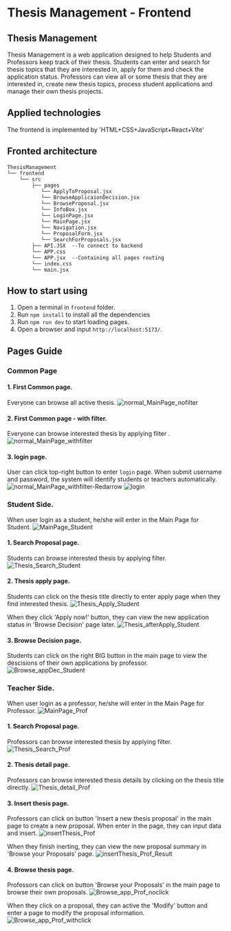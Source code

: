 # Thesis Management - Frontend

## Thesis Management

Thesis Management is a web application designed to help Students and Professors keep track of their thesis. 
Students can enter and search for thesis topics that they are interested in, apply for them and check the application status.
Professors can view all or some thesis that they are interested in, create new thesis topics, process student applications and manage their own thesis projects.

## Applied technologies

The frontend is implemented by 'HTML+CSS+JavaScript+React+Vite'

## Fronted architecture

```
ThesisManagement
└── frontend
    └── src
        ├── pages
           └── ApplyToProposal.jsx  
           └── BrowseApplicaionDecision.jsx  
           └── BrowseProposal.jsx
           └── InfoBox.jsx 
           └── LoginPage.jsx 
           └── MainPage.jsx 
           └── Navigation.jsx
           └── ProposalForm.jsx 
           └── SearchForProposals.jsx    
        ├── API.JSX  --To connect to backend
        └── APP.css
        └── APP.jsx  --Containing all pages routing
        └── index.css
        └── main.jsx
```
## How to start using
1. Open a terminal in `frontend` folder.
2. Run `npm install` to install all the dependencies
3. Run `npm run dev` to start loading pages.
4. Open a browser and input `http://localhost:5173/`.

## Pages Guide

### Common Page

#### 1. First Common page. 
Everyone can browse all active thesis.
![normal_MainPage_nofilter](images/normal_MainPage_nofilter.png)

#### 2. First Common page - with filter. 
Everyone can browse interested thesis by applying filter .
![normal_MainPage_withfilter](images/normal_MainPage_withfilter.png)

#### 3. login page. 
User can click top-right button to enter `login` page.
When submit username and password, the system will identify students or teachers automatically.
![normal_MainPage_withfilter-Redarrow](images/normal_MainPage_withfilter-Redarrow.png)
![login](images/login.png)

### Student Side. 
When user login as a student, he/she will enter in the Main Page for Student.
![MainPage_Student](images/MainPage_Student.png)

#### 1. Search Proposal page. 
Students can browse interested thesis by applying filter.
![Thesis_Search_Student](images/Thesis_Search_Student.png)

#### 2. Thesis apply page. 
Students can click on the thesis title directly to enter apply page when they find interested thesis.
![Thesis_Apply_Student](images/Thesis_Apply_Student.png)

When they click 'Apply now!' button, they can view the new application status in 'Browse Decision' page later.
![Thesis_afterApply_Student](images/Thesis_afterApply_Student.png)

#### 3. Browse Decision page. 
Students can click on the right BIG button in the main page to view the descisions of their own applications by professor.
![Browse_appDec_Student](images/Browse_appDec_Student.png)


### Teacher Side. 
When user login as a professor, he/she will enter in the Main Page for Professor.
![MainPage_Prof](images/MainPage_Prof.png)

#### 1. Search Proposal page. 
Professors can browse interested thesis by applying filter.
![Thesis_Search_Prof](images/Thesis_Search_Prof.png)

#### 2. Thesis detail page. 
Professors can browse interested thesis details by clicking on the thesis title directly.
![Thesis_detail_Prof](images/Thesis_detail_Prof.png)

#### 3. Insert thesis page. 
Professors can click on button 'Insert a new thesis proposal' in the main page to create a new proposal.
When enter in the page, they can input data and insert.
![insertThesis_Prof](images/insertThesis_Prof.png)

When they finish inerting, they can view the new proposal summary in 'Browse your Proposals' page.
![insertThesis_Prof_Result](images/insertThesis_Prof_Result.png)

#### 4. Browse thesis page. 
Professors can click on button 'Browse your Proposals' in the main page to browse their own proposals.
![Browse_app_Prof_noclick](images/Browse_app_Prof_noclick.png)

When they click on a proposal, they can active the 'Modify' button and enter a page to modify the proposal information.
![Browse_app_Prof_withclick](images/Browse_app_Prof_withclick.png)





